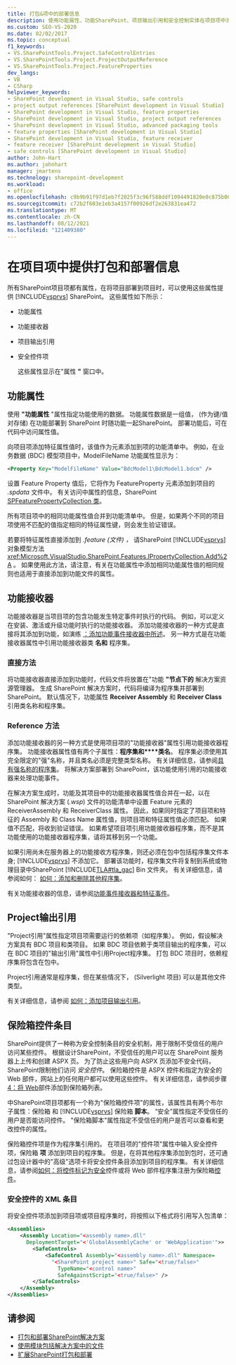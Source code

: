 ```yaml
---
title: 打包&项中的部署信息
description: 使用功能属性、功能SharePoint、项目输出引用和安全控制实体在项目项中添加打包和部署数据。
ms.custom: SEO-VS-2020
ms.date: 02/02/2017
ms.topic: conceptual
f1_keywords:
- VS.SharePointTools.Project.SafeControlEntries
- VS.SharePointTools.Project.ProjectOutputReference
- VS.SharePointTools.Project.FeatureProperties
dev_langs:
- VB
- CSharp
helpviewer_keywords:
- SharePoint development in Visual Studio, safe controls
- project output references [SharePoint development in Visual Studio]
- SharePoint development in Visual Studio, feature properties
- SharePoint development in Visual Studio, project output references
- SharePoint development in Visual Studio, advanced packaging tools
- feature properties [SharePoint development in Visual Studio]
- SharePoint development in Visual Studio, feature receiver
- feature receiver [SharePoint development in Visual Studio]
- safe controls [SharePoint development in Visual Studio]
author: John-Hart
ms.author: johnhart
manager: jmartens
ms.technology: sharepoint-development
ms.workload:
- office
ms.openlocfilehash: c9b9b91f97d1eb7f2025f3c96f588ddf1094491820e0c875b002c9b0ea0a415f
ms.sourcegitcommit: c72b2f603e1eb3a4157f00926df2e263831ea472
ms.translationtype: MT
ms.contentlocale: zh-CN
ms.lasthandoff: 08/12/2021
ms.locfileid: "121409380"
---
```

# <a name="provide-packaging-and-deployment-information-in-project-items"></a>在项目项中提供打包和部署信息
  所有SharePoint项目项都有属性，在将项目部署到项目时，可以使用这些属性提供 [!INCLUDE[vsprvs](../sharepoint/includes/vsprvs-md.md)] SharePoint。 这些属性如下所示：

- 功能属性

- 功能接收器

- 项目输出引用

- 安全控件项

  这些属性显示在"属性 **"** 窗口中。

## <a name="feature-properties"></a>功能属性
 使用 **"功能属性** "属性指定功能使用的数据。 功能属性数据是一组值， (作为键/值对存储) 在功能部署到 SharePoint 时随功能一起SharePoint。 部署功能后，可在代码中访问属性值。

 向项目项添加特征属性值时，该值作为元素添加到项的功能清单中。 例如，在业务数据 (BDC) 模型项目中，ModelFileName 功能属性显示为：

```xml
<Property Key="ModelFileName" Value="BdcModel1\BdcModel1.bdcm" />
```

 设置 Feature Property 值后，它将作为 FeatureProperty 元素添加到项目的 *.spdata* 文件中。 有关访问中属性的信息，SharePoint [SPFeaturePropertyCollection 类](/previous-versions/office/sharepoint-server/ms461895(v=office.15))。

 所有项目项中的相同功能属性值合并到功能清单中。 但是，如果两个不同的项目项使用不匹配的值指定相同的特征属性键，则会发生验证错误。

 若要将特征属性直接添加到 *.feature (文件) ，* 请SharePoint [!INCLUDE[vsprvs](../sharepoint/includes/vsprvs-md.md)] 对象模型方法 <xref:Microsoft.VisualStudio.SharePoint.Features.IPropertyCollection.Add%2A> 。 如果使用此方法，请注意，有关在功能属性中添加相同功能属性值的相同规则也适用于直接添加到功能文件的属性。

## <a name="feature-receiver"></a>功能接收器
 功能接收器是当项目项的包含功能发生特定事件时执行的代码。 例如，可以定义在安装、激活或升级功能时执行的功能接收器。 添加功能接收器的一种方式是直接将其添加到功能，如演练 [：添加功能事件接收器中所述](../sharepoint/walkthrough-add-feature-event-receivers.md)。 另一种方式是在功能接收器属性中引用功能接收器类 **名和** 程序集。

### <a name="direct-method"></a>直接方法
 将功能接收器直接添加到功能时，代码文件将放置在"功能 **"节点下的** 解决方案资源管理器。 生成 SharePoint 解决方案时，代码将编译为程序集并部署到SharePoint。 默认情况下，功能属性 **Receiver Assembly** 和 **Receiver Class** 引用类名称和程序集。

### <a name="reference-method"></a>Reference 方法
 添加功能接收器的另一种方式是使用项目项的"功能接收器"属性引用功能接收器程序集。 功能接收器属性值有两个子属性：**程序集和****类名**。 程序集必须使用其完全限定的"强"名称，并且类名必须是完整类型名称。 有关详细信息，请参阅[具有强名称的程序集](/previous-versions/dotnet/netframework-4.0/wd40t7ad(v=vs.100))。 将解决方案部署到 SharePoint，该功能使用引用的功能接收器来处理功能事件。

 在解决方案生成时，功能及其项目中的功能接收器属性值合并在一起，以在 SharePoint 解决方案 (*.wsp*) 文件的功能清单中设置 Feature 元素的 ReceiverAssembly 和 ReceiverClass 属性。 因此，如果同时指定了项目项和特征的 Assembly 和 Class Name 属性值，则项目项和特征属性值必须匹配。 如果值不匹配，将收到验证错误。 如果希望项目项引用功能接收器程序集，而不是其功能使用的功能接收器程序集，请将其移到另一个功能。

 如果引用尚未在服务器上的功能接收方程序集，则还必须在包中包括程序集文件本身; [!INCLUDE[vsprvs](../sharepoint/includes/vsprvs-md.md)] 不添加它。 部署该功能时，程序集文件将复制到系统或物理目录中SharePoint [!INCLUDE[TLA#tla_gac](../sharepoint/includes/tlasharptla-gac-md.md)] Bin 文件夹。 有关详细信息，请参阅如何： [如何：添加和删除其他程序集](../sharepoint/how-to-add-and-remove-additional-assemblies.md)。

 有关功能接收器的信息，请参阅[功能事件接收器](/previous-versions/office/developer/sharepoint-2007/bb862634(v=office.12))[和特征事件](/previous-versions/office/developer/sharepoint-2010/ms469501(v=office.14))。

## <a name="project-output-references"></a>Project输出引用
 "Project引用"属性指定项目项需要运行的依赖项（如程序集）。 例如，假设解决方案具有 BDC 项目和类项目。 如果 BDC 项目依赖于类项目输出的程序集，可以在 BDC 项目的"输出引用"属性中引用Project程序集。 打包 BDC 项目时，依赖程序集将包含在包中。

 Project引用通常是程序集，但在某些情况下， (Silverlight 项目) 可以是其他文件类型。

 有关详细信息，请参阅 [如何：添加项目输出引用](../sharepoint/how-to-add-a-project-output-reference.md)。

## <a name="safe-control-entries"></a>保险箱控件条目
 SharePoint提供了一种称为安全控制条目的安全机制，用于限制不受信任的用户访问某些控件。 根据设计SharePoint，不受信任的用户可以在 SharePoint 服务器上上传和创建 ASPX 页。 为了防止这些用户向 ASPX 页添加不安全代码，SharePoint限制他们访问 *安全控件*。 保险箱控件是 ASPX 控件和指定为安全的 Web 部件，网站上的任何用户都可以使用这些控件。 有关详细信息，请参阅步骤[4：将 Web](/previous-versions/office/developer/sharepoint-2007/ms581321(v=office.12))部件添加到保险箱列表。

 中SharePoint项目项都有一个称为"保险箱控件项"的属性，该属性具有两个布尔子属性：保险箱 和 [!INCLUDE[vsprvs](../sharepoint/includes/vsprvs-md.md)] 保险箱 **脚本**。  “安全”属性指定不受信任的用户是否能访问控件。 "保险箱脚本"属性指定不受信任的用户是否可以查看和更改控件的属性。

 保险箱控件项是作为程序集引用的。 在项目项的"控件项"属性中输入安全控件项，保险箱 **项** 添加到项目的程序集。 但是，在将其他程序集添加到包时，还可通过包设计器中的"高级"选项卡将安全控件条目添加到项目的程序集。 有关详细信息，请参阅[如何：将控件标记为安全](../sharepoint/how-to-mark-controls-as-safe-controls.md)控件或将 Web 部件程序集注册为保险箱[控件](/previous-versions/office/developer/sharepoint2003/dd587360(v=office.11))。

### <a name="xml-entries-for-safe-controls"></a>安全控件的 XML 条目
 将安全控件项添加到项目项或项目程序集时，将按照以下格式将引用写入包清单：

```xml
<Assemblies>
    <Assembly Location="<assembly name>.dll"
      DeploymentTarget="<'GlobalAssemblyCache' or 'WebApplication'">>
        <SafeControls>
            <SafeControl Assembly="<assembly name>.dll" Namespace=
              "<SharePoint project name>" Safe="<true/false>"
                TypeName="<control name>"
                SafeAgainstScript="<true/false>" />
        </SafeControls>
    </Assembly>
</Assemblies>
```

## <a name="see-also"></a>请参阅
- [打包和部署SharePoint解决方案](../sharepoint/packaging-and-deploying-sharepoint-solutions.md)
- [使用模块包括解决方案中的文件](../sharepoint/using-modules-to-include-files-in-the-solution.md)
- [扩展SharePoint打包和部署](../sharepoint/extending-sharepoint-packaging-and-deployment.md)
